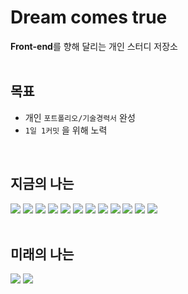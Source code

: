 # Dream comes true
**Front-end**를 향해 달리는 개인 스터디 저장소
<br>
<br>

## 목표

- 개인 ```포트폴리오/기술경력서``` 완성
- ```1일 1커밋``` 을 위해 노력
<br>

## 지금의 나는

<img src="https://img.shields.io/badge/Adobe XD-FF61F6?style=flat-square&logo=Adobe XD&logoColor=white"/> <img src="https://img.shields.io/badge/Adobe Photoshop-31A8FF?style=flat-square&logo=Adobe Photoshop&logoColor=white"/> <img src="https://img.shields.io/badge/CodePen-000000?style=flat-square&logo=CodePen&logoColor=white"/> <img src="https://img.shields.io/badge/CSS3-1572B6?style=flat-square&logo=CSS3&logoColor=white"/> <img src="https://img.shields.io/badge/Eclipse IDE-2C2255?style=flat-square&logo=Eclipse IDE&logoColor=white"/> <img src="https://img.shields.io/badge/GitHub-181717?style=flat-square&logo=GitHub&logoColor=white"/> <img src="https://img.shields.io/badge/GitLab-FC6D26?style=flat-square&logo=GitLab&logoColor=white"/> <img src="https://img.shields.io/badge/gulp-CF4647?style=flat-square&logo=gulp&logoColor=white"/> <img src="https://img.shields.io/badge/HTML5-E34F26?style=flat-square&logo=HTML5&logoColor=white"/> <img src="https://img.shields.io/badge/Internet Explorer-0076D6?style=flat-square&logo=Internet Explorer&logoColor=white"/> <img src="https://img.shields.io/badge/iOS-000000?style=flat-square&logo=iOS&logoColor=white"/> <img src="https://img.shields.io/badge/JavaScript-F7DF1E?style=flat-square&logo=JavaScript&logoColor=white"/>
<br>
<br>

## 미래의 나는
<img src="https://img.shields.io/badge/JavaScript-F7DF1E?style=flat-square&logo=JavaScript&logoColor=white"/> <img src="https://img.shields.io/badge/jQuery-0769AD?style=flat-square&logo=jQuery&logoColor=white"/>
